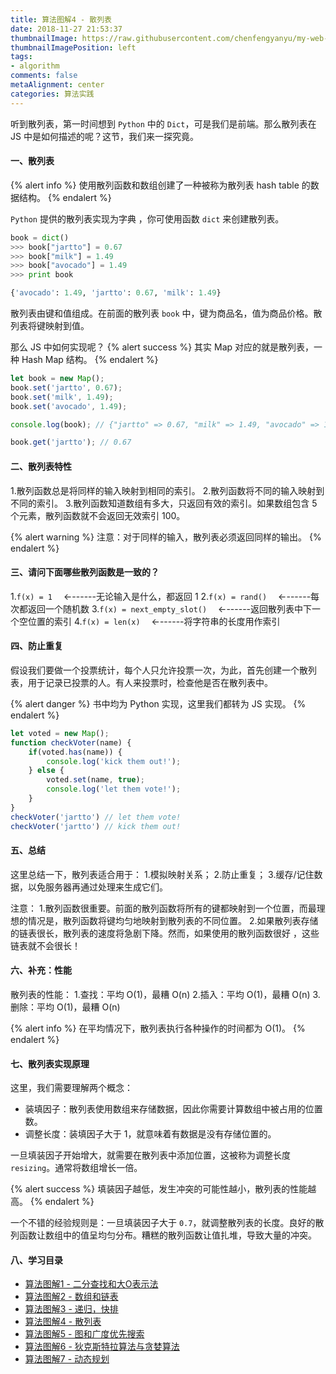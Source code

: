 ```yaml
---
title: 算法图解4 - 散列表
date: 2018-11-27 21:53:37
thumbnailImage: https://raw.githubusercontent.com/chenfengyanyu/my-web-accumulation/master/images/algorithm/logo.png
thumbnailImagePosition: left
tags: 
- algorithm
comments: false
metaAlignment: center
categories: 算法实践
---
```

听到散列表，第一时间想到 `Python` 中的 `Dict`，可是我们是前端。那么散列表在 JS 中是如何描述的呢？这节，我们来一探究竟。
<!-- more -->
#### 一、散列表
{% alert info %}
使用散列函数和数组创建了一种被称为散列表 hash table 的数据结构。
{% endalert %}

`Python` 提供的散列表实现为字典 ，你可使用函数 `dict` 来创建散列表。
```python
book = dict()
>>> book["jartto"] = 0.67
>>> book["milk"] = 1.49
>>> book["avocado"] = 1.49
>>> print book

{'avocado': 1.49, 'jartto': 0.67, 'milk': 1.49}
```
散列表由键和值组成。在前面的散列表 `book` 中，键为商品名，值为商品价格。散列表将键映射到值。

那么 JS 中如何实现呢？
{% alert success %}
其实 Map 对应的就是散列表，一种 Hash Map 结构。
{% endalert %}
```js
let book = new Map();
book.set('jartto', 0.67);
book.set('milk', 1.49);
book.set('avocado', 1.49);

console.log(book); // {"jartto" => 0.67, "milk" => 1.49, "avocado" => 1.49}

book.get('jartto'); // 0.67
```

#### 二、散列表特性
1.散列函数总是将同样的输入映射到相同的索引。
2.散列函数将不同的输入映射到不同的索引。
3.散列函数知道数组有多大，只返回有效的索引。如果数组包含 5 个元素，散列函数就不会返回无效索引 100。

{% alert warning %}
注意：对于同样的输入，散列表必须返回同样的输出。
{% endalert %}

#### 三、请问下面哪些散列函数是一致的？
1.`f(x) = 1` 　←------无论输入是什么，都返回 1
2.`f(x) = rand()` 　←------每次都返回一个随机数
3.`f(x) = next_empty_slot()` 　←------返回散列表中下一个空位置的索引
4.`f(x) = len(x)` 　←------将字符串的长度用作索引

#### 四、防止重复
假设我们要做一个投票统计，每个人只允许投票一次，为此，首先创建一个散列表，用于记录已投票的人。有人来投票时，检查他是否在散列表中。

{% alert danger %}
书中均为 Python 实现，这里我们都转为 JS 实现。
{% endalert %}
```js
let voted = new Map();
function checkVoter(name) {
    if(voted.has(name)) {
        console.log('kick them out!');
    } else {
        voted.set(name, true);
        console.log('let them vote!');
    }
}
checkVoter('jartto') // let them vote!
checkVoter('jartto') // kick them out!
```

#### 五、总结
这里总结一下，散列表适合用于：
1.模拟映射关系；
2.防止重复；
3.缓存/记住数据，以免服务器再通过处理来生成它们。

注意：
1.散列函数很重要。前面的散列函数将所有的键都映射到一个位置，而最理想的情况是，散列函数将键均匀地映射到散列表的不同位置。
2.如果散列表存储的链表很长，散列表的速度将急剧下降。然而，如果使用的散列函数很好 ，这些链表就不会很长！

#### 六、补充：性能
散列表的性能：
1.查找：平均 O(1)，最糟 O(n)
2.插入：平均 O(1)，最糟 O(n)
3.删除：平均 O(1)，最糟 O(n)

{% alert info %}
在平均情况下，散列表执行各种操作的时间都为 O(1)。
{% endalert %}

#### 七、散列表实现原理
这里，我们需要理解两个概念：
- 装填因子：散列表使用数组来存储数据，因此你需要计算数组中被占用的位置数。
- 调整长度：装填因子大于 1，就意味着有数据是没有存储位置的。

一旦填装因子开始增大，就需要在散列表中添加位置，这被称为调整长度 `resizing`。通常将数组增长一倍。

{% alert success %}
填装因子越低，发生冲突的可能性越小，散列表的性能越高。
{% endalert %}

一个不错的经验规则是：一旦填装因子大于 `0.7`，就调整散列表的长度。良好的散列函数让数组中的值呈均匀分布。糟糕的散列函数让值扎堆，导致大量的冲突。

#### 八、学习目录
- [算法图解1 - 二分查找和大O表示法](http://jartto.wang/2018/11/22/algorithm1/)
- [算法图解2 - 数组和链表](http://jartto.wang/2018/11/25/algorithm2/)
- [算法图解3 - 递归，快排](http://jartto.wang/2018/11/26/algorithm3/)
- [算法图解4 - 散列表](http://jartto.wang/2018/11/27/algorithm4/)
- [算法图解5 - 图和广度优先搜索](http://jartto.wang/2018/11/28/algorithm5/)
- [算法图解6 - 狄克斯特拉算法与贪婪算法](http://jartto.wang/2018/11/29/algorithm6/)
- [算法图解7 - 动态规划](http://jartto.wang/2018/11/29/algorithm7/)